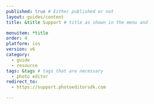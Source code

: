 ```yaml
---
published: true # Either published or not 
layout: guides/content
title: &title Support # title as shown in the menu and 

menuitem: *title
order: 4
platform: ios
version: v6
category: 
  - guide
  - resource
tags: &tags # tags that are necessary
  - photo editor 
redirect_to: 
  - https://support.photoeditorsdk.com

---
```


